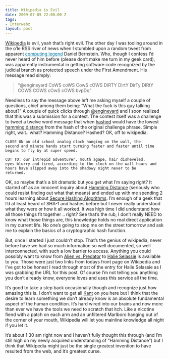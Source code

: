 ```yaml
---
title: Wikipedia is Evil
date: 2009-07-05 22:00:00 Z
tags:
- Interwebz
layout: post
---
```

<a href="http://www.wikipedia.org/">Wikipedia</a> is evil, yeah that’s right evil. The other day I was tooling around in the o’le RSS river of news when I stumbled upon a random tweet from apparent <a href="http://en.wikipedia.org/wiki/Daniel_J._Bernstein" style="color: rgb(1, 121, 165); ">computing legend</a>  Daniel Bernstein. Who, though I confess I’d never heard of him before (please don’t make me turn in my geek card), was apparently instrumental in getting software code recognized by the judicial branch as protected speech under the First Amendment. His message read simply:<br>

<blockquote class="main">“@engineyard CoWS coWS CowS cOWS DiRTY DIrtY DirTy DIRtY COWS COWS cOwS cOWS bvpDq”</blockquote>

Needless to say the message above left me asking myself a couple of questions, chief among them being: “What the fuck is this guy talking about?”  A couple of quick clicks through <a href="http://twitter.com/engineyard">@engineyard</a> and I soon realized that this was a submission for a contest. The contest itself was a challenge to tweet a twelve word message that when <a href="http://en.wikipedia.org/wiki/Hash_function">hashed</a> would have the lowest <a href="http://en.wikipedia.org/wiki/Hamming_distance">hamming distance</a> from the hash of the original challenge phrase.  Simple right, wait.. what? Hamming Distance? Hashed? OK, off to wikipedia.

<code>CLOSE ON an old school analog clock hanging on the wall, the second and  minute hands start turning faster and faster until time begins to fly by at super speed.</code>

<code>CUT TO: our intrepid adventurer, mouth agape, hair disheveled, eyes blurry and tired, according to the clock on the wall hours and hours have slipped away into the shadowy night never to be returned.</code>

OK, so maybe that’s a bit dramatic but you get what I’m saying right? It started off as an innocent inquiry about <a href="http://en.wikipedia.org/wiki/Hamming_distance">Hamming Distance</a> (seriously who could resist finding out what that means) and ended up with me spending 2 hours learning about <a href="http://en.wikipedia.org/wiki/SHA_hash_functions">Secure Hashing Algorithms</a>. I’m enough of a geek that I’d at least heard of SHA-1 and hashes before but I never really understood what they were or how it all worked. It was high time I did understand how all those things fit together .. right? See that’s the rub, I don’t really NEED to know what those things are, this knowledge holds no real direct application in my current life. No one’s going to stop me on the street tomorrow and ask me to explain the basics of a cryptographic hash function.

But, once I started I just couldn’t stop. That’s the genius of wikipedia, never before have we had so much information so well documented, so well interconnected, with such a low barrier to access.  Anything you could possibly want to know from <a href="http://en.wikipedia.org/wiki/Alien_vs._Predator_(film)">Alien vs. Predator</a> to <a href="http://en.wikipedia.org/wiki/Haile_Selassie_I_of_Ethiopia">Halie Selassie</a> is available to you. Those were just two links from todays front page on Wikipedia and I’ve got to be honest I read through most of the entry for Haile Selassie as I was grabbing the URL for this post. Of course I’m not telling you anything you don’t already know, everyone loves and uses this service all the time.

It’s good to take a step back occasionally though and recognize just how amazing this is. I don’t want to get all <a href="http://en.wikipedia.org/wiki/Kant">Kant</a> on you here but I think that the desire to learn something we don’t already know is an absolute fundamental aspect of the human condition. It’s hard wired into our brains and now more than ever we have the tools we need to scratch that itch. Like a nicotine fiend with a patch on each arm and an unfiltered Marlboro hanging out of the corner of your mouth, Wikipedia will let you mainline knowledge all night if you let it.

It’s about 1:30 am right now and I haven’t fully thought this through (and I’m still high on my newly acquired understanding of “Hamming Distance”) but I think that Wikipedia might just be the single greatest invention to have resulted from the web, and it’s greatest curse.



